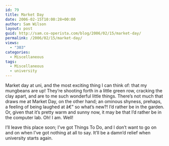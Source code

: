 ```yaml
---
id: 79
title: Market Day
date: 2006-02-15T10:00:28+00:00
author: Sam Wilson
layout: post
guid: http://sam.co-operista.com/blog/2006/02/15/market-day/
permalink: /2006/02/15/market-day/
views:
  - "303"
categories:
  - Miscellaneous
tags:
  - Miscellaneous
  - university
---
```

Market day at uni, and the most exciting thing I can think of: that my mungbeans are up! They&#8217;re shooting forth in a little green row, cracking the clay apart, and are to me such wonderful little things. There&#8217;s not much that draws me at Market Day, on the other hand; an ominous shyness, prehaps, a feeling of being laughed at â€” so what&#8217;s new?! I&#8217;d rather be in the garden. Or, given that it&#8217;s pretty warm and sunny now, it may be that I&#8217;d rather be in the computer lab. Oh! I am. Well!

I&#8217;ll leave this place soon; I&#8217;ve got Things To Do, and I don&#8217;t want to go on and on when I&#8217;ve got nothing at all to say. It&#8217;ll be a damn&#8217;d relief when university starts again.